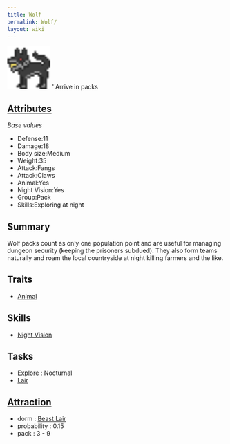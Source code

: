 ```yaml
---
title: Wolf
permalink: Wolf/
layout: wiki
---
```


<img src="wolf.png" title="fig:wolf.png" alt="wolf.png" width="100" />
''Arrive in packs

[Attributes](/keeperrl_wiki/Attributes "wikilink")
-------------------------------------

*Base values*

-   Defense:11
-   Damage:18
-   Body size:Medium
-   Weight:35
-   Attack:Fangs
-   Attack:Claws
-   Animal:Yes
-   Night Vision:Yes
-   Group:Pack
-   Skills:Exploring at night

Summary
-------

Wolf packs count as only one population point and are useful for
managing dungeon security (keeping the prisoners subdued). They also
form teams naturally and roam the local countryside at night killing
farmers and the like.

Traits
------

-   [Animal](/keeperrl_wiki/Animal "wikilink")

Skills
------

-   [Night Vision](/keeperrl_wiki/Night_Vision "wikilink")

Tasks
-----

-   [Explore](/keeperrl_wiki/Explore "wikilink") : Nocturnal
-   [Lair](/keeperrl_wiki/Beast_Lair "wikilink")

[Attraction](/keeperrl_wiki/Immigration "wikilink")
-------------------------------------

-   dorm : [Beast Lair](/keeperrl_wiki/Beast_Lair "wikilink")
-   probability : 0.15
-   pack : 3 - 9

